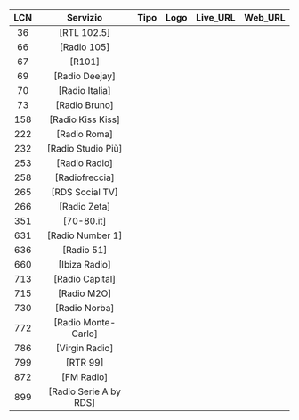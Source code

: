 |LCN|Servizio|Tipo|Logo|Live_URL|Web_URL|
|:-:|:-:|:-:|:-:|:-:|:-:|
|36|[RTL 102.5]|||||
|66|[Radio 105]|||||
|67|[R101]|||||
|69|[Radio Deejay]|||||
|70|[Radio Italia]|||||
|73|[Radio Bruno]|||||
|158|[Radio Kiss Kiss]|||||
|222|[Radio Roma]|||||
|232|[Radio Studio Più]|||||
|253|[Radio Radio]|||||
|258|[Radiofreccia]|||||
|265|[RDS Social TV]|||||
|266|[Radio Zeta]|||||
|351|[70-80.it]|||||
|631|[Radio Number 1]|||||
|636|[Radio 51]|||||
|660|[Ibiza Radio]|||||
|713|[Radio Capital]|||||
|715|[Radio M2O]|||||
|730|[Radio Norba]|||||
|772|[Radio Monte-Carlo]|||||
|786|[Virgin Radio]|||||
|799|[RTR 99]|||||
|872|[FM Radio]|||||
|899|[Radio Serie A by RDS]|||||

